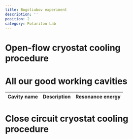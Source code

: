 ```yaml
---
title: Bogoliubov experiment
description: ''
position: 2
category: Polariton Lab
---
```


# Open-flow cryostat cooling procedure

# All our good working cavities

| Cavity name | Description | Resonance energy |
| ------ | ----------- | ----------- | 

# Close circuit cryostat cooling procedure

# 

